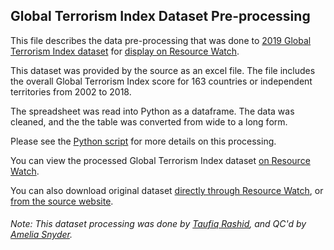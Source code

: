 ## Global Terrorism Index Dataset Pre-processing
This file describes the data pre-processing that was done to [2019 Global Terrorism Index dataset](http://visionofhumanity.org/app/uploads/2020/02/GTI-2019-overall-scores-2002-2018.xlsx) for [display on Resource Watch](https://resourcewatch.org/data/explore/soc093-Global-Terrorism-Index).

This dataset was provided by the source as an excel file. The file includes the overall Global Terrorism Index score for 163 countries or independent territories from 2002 to 2018.

The spreadsheet was read into Python as a dataframe. The data was cleaned, and the the table was converted from wide to a long form.

Please see the [Python script](https://github.com/resource-watch/data-pre-processing/blob/master/soc_093_global_terrorism_index/soc_093_global_terrorism_index_processing.py) for more details on this processing.

You can view the processed Global Terrorism Index dataset [on Resource Watch](https://resourcewatch.org/data/explore/soc093-Global-Terrorism-Index).

You can also download original dataset [directly through Resource Watch](http://wri-public-data.s3.amazonaws.com/resourcewatch/soc_093_global_terrorism_index.zip), or [from the source website](http://visionofhumanity.org/app/uploads/2020/02/GTI-2019-overall-scores-2002-2018.xlsx).

###### Note: This dataset processing was done by [Taufiq Rashid](https://www.wri.org/profile/taufiq-rashid), and QC'd by [Amelia Snyder](https://www.wri.org/profile/amelia-snyder).
